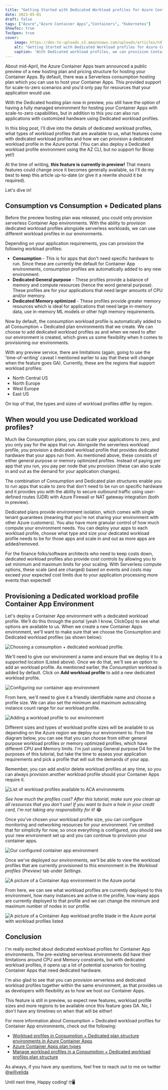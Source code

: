 ```yaml
---
title: "Getting Started with Dedicated Workload profiles for Azure Container Apps"
date: 2023-05-01
draft: false
tags: ["Azure","Azure Container Apps","Containers", "Kubernetes"]
ShowToc: true
TocOpen: true
cover:
    image: https://dev-to-uploads.s3.amazonaws.com/uploads/articles/n4lw04s9523l74g12aum.png
    alt: "Getting Started with Dedicated Workload profiles for Azure Container Apps"
    caption: 'With Dedicated workload profiles, we can provision Container App environments with dedicated hardware, providing more resources to our Container Apps than Serverless workload profiles.'
---
```


About mid-April, the Azure Container Apps team announced a public preview of a new hosting plan and pricing structure for hosting your Container Apps. By default, there was a Serverless consumption hosting plan which you can use to host your Container Apps. This provided support for scale-to-zero scenarios and you'd only pay for resources that your application would use.

With the Dedicated hosting plan now in preview, you still have the option of having a fully managed environment for hosting your Container Apps with scale-to-zero capabilities, but in addition to this you can also run applications with customized hardware using Dedicated workload profiles.

In this blog post, I'll dive into the details of dedicated workload profiles, what types of workload profiles that are available to us, what features come with dedicated workload profiles and how we can provision a dedicated workload profile in the Azure portal. (You can also deploy a Dedicated workload profile environment using the AZ CLI, but no support for Bicep yet!)

At the time of writing, **this feature is currently in preview!** That means features could change once it becomes generally available, so I'll do my best to keep this article up-to-date (or give it a rewrite should it be required).

Let's dive in!

## Consumption vs Consumption + Dedicated plans

Before the preview hosting plan was released, you could only provision serverless Container App environments. With the ability to provision dedicated workload profiles alongside serverless workloads, we can use different workload profiles in our environments.

Depending on your application requirements, you can provision the following workload profiles:

- **Consumption** - This is for apps that don't need specific hardware to run. Since these are currently the default for Container App environments, consumption profiles are automatically added to any new environment.
- **Dedicated General purpose** - These profiles provide a balance of memory and compute resources (hence the word general purpose). These profiles are for your applications that need larger amounts of CPU and/or memory.
- **Dedicated Memory optimized** - These profiles provide greater memory resources which is ideal for applications that need large in-memory data, use in-memory ML models or other high memory requirements.

Now by default, the consumption workload profile is automatically added to all Consumption + Dedicated plan environments that we create. We can choose to add dedicated workload profiles as and when we need to after our environment is created, which gives us some flexibility when it comes to provisioning our environments.

With any preview service, there are limitations (again, going to use the 'time-of-writing' caveat I mentioned earlier to say that these will change when the feature goes GA). Currently, these are the regions that support workload profiles:

- North Central US
- North Europe
- West Europe
- East US

On top of that, the types and sizes of workload profiles differ by region.

## When would you use Dedicated workload profiles?

Much like Consumption plans, you can scale your applications to zero, and you only pay for the apps that run. Alongside the serverless workload profile, you provision a dedicated workload profile that provides dedicated hardware that your apps run from. As mentioned above, these consists of either general purpose or memory optimized profiles. Instead of paying per app that you run, you pay per node that you provision (these can also scale in and out as the demand for your application changes).

The combination of Consumption and Dedicated plan structures enable you to run apps that scale to zero that don't need to be run on specific hardware and it provides you with the ability to secure outbound traffic using user-defined routes (UDR) with Azure Firewall or NAT gateway integration (both in preview).

Dedicated plans provide environment isolation, which comes with single tenant guarantees (meaning that you're not sharing your environment with other Azure customers). You also have more granular control of how much compute your environment needs. You can deploy your apps to each workload profile, choose what type and size your dedicated workload profile needs to be for those apps and scale in and out as more apps are added/removed.

For the finance folks/software architects who need to keep costs down, dedicated workload profiles also provide cost controls by allowing you to set minimum and maximum limits for your scaling. With Serverless compute options, these scale (and are charged) based on events and costs may exceed your expected cost limits due to your application processing more events than expected!

## Provisioning a Dedicated workload profile Container App Environment

Let's deploy a Container App environment with a dedicated workload profile. We'll do this through the portal (yeah I know, ClickOps) to see what options are available to us. When we create a new Container Apps environment, we'll want to make sure that we choose the Consumption and Dedicated workload profiles (as shown below):

![Choosing a consumption + dedicated workload profile.](https://dev-to-uploads.s3.amazonaws.com/uploads/articles/1xrdd3cox3csz40jpwor.png)

We'll need to give our environment a name and ensure that we deploy it to a supported location (Listed above). Once we do that, we'll see an option to add an workload profile. As mentioned earlier, the *Consumption* workload is added by default. Click on **Add workload profile** to add a new dedicated workload profile.

![Configuring our container app environment](https://dev-to-uploads.s3.amazonaws.com/uploads/articles/fu68n7g66hiza8bbevu7.png)

From here, we'll need to give it a friendly identifiable name and choose a profile size. We can also set the minimum and maximum autoscaling instance count range for our workload profile.

![Adding a workload profile to our environment](https://dev-to-uploads.s3.amazonaws.com/uploads/articles/uxbena0x2n892no2qq9m.png)

Different sizes and types of workload profile sizes will be available to us depending on the Azure region we deploy our environment to. From the diagram below, you can see that you can choose from either general purpose workload profiles or memory optimized profiles, which have different CPU and Memory limits. I'm just using General purpose D4 for the purposes of this tutorial, but take the time to assess your application requirements and pick a profile that will suit the demands of your app.

Remember, you can add and/or delete workload profiles at any time, so you can always provision another workload profile should your Container Apps require it.

![List of workload profiles available to ACA environments](https://dev-to-uploads.s3.amazonaws.com/uploads/articles/s37w89ubwu1wzsj258cx.png)

*See how much the profiles cost? After this tutorial, make sure you clean up all resources that you don't use! If you want to burn a hole in your credit card, I'm not taking any responsibility for it!* 😂

Once you've chosen your workload profile size, you can configure monitoring and networking resources for your environment. I've omitted that for simplicity for now, so once everything is configured, you should see your new environment set up and you can continue to provision your container apps.

![Our configured container app environment](https://dev-to-uploads.s3.amazonaws.com/uploads/articles/iadclolaepirmy7lkgpf.png)

Once we've deployed our environments, we'll be able to view the workload profiles that are currently provisioned to this environment in the *Workload profiles (Preview)* tab under *Settings*.

![A picture of a Container App environment in the Azure portal](https://dev-to-uploads.s3.amazonaws.com/uploads/articles/yyzriduapv3r3b56ex49.png)

From here, we can see what workload profiles are currently deployed to this environment, how many instances are active in the profile, how many apps are currently deployed to that profile and we can change the minimum and maximum number of nodes in our profile.

![A picture of a Container App workload profile blade in the Azure portal with workload profiles listed](https://dev-to-uploads.s3.amazonaws.com/uploads/articles/qaqqyyvanbdimcc418xc.png)

## Conclusion

I'm really excited about dedicated workload profiles for Container App environments. The pre-existing serverless environments did have their limitations around CPU and Memory constraints, but with dedicated workload profiles, it opens up a lot of potential scenarios for hosting Container Apps that need dedicated hardware. 

I'm also glad to see that you can provision serverless and dedicated workload profiles together within the same environment, as that provides us as developers with flexibility as to how we host our Container Apps.

This feature is still in preview, so expect new features, workload profile sizes and more regions to be available once this feature goes GA. No, I don't have any timelines on when that will be either!

For more information about Consumption + Dedicated workload profiles for Container App environments, check out the following:

- [Workload profiles in Consumption + Dedicated plan structure environments in Azure Container Apps](https://learn.microsoft.com/en-us/azure/container-apps/workload-profiles-overview)
- [Azure Container Apps plan types](https://learn.microsoft.com/en-us/azure/container-apps/plans#consumption-dedicated)
- [Manage workload profiles in a Consumption + Dedicated workload profiles plan structure](https://learn.microsoft.com/en-us/azure/container-apps/workload-profiles-manage-cli?pivots=aca-vnet-managed&tabs=external-env)

As always, if you have any questions, feel free to reach out to me on twitter [@willvelida](https://twitter.com/willvelida)

Until next time, Happy coding! 🤓🖥️